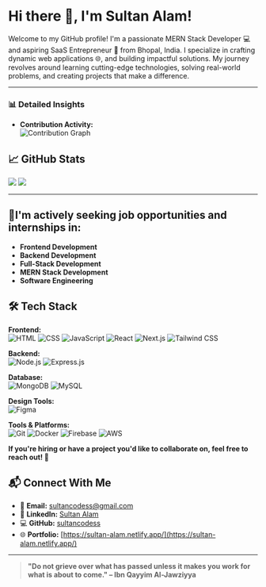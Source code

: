 # Hi there 👋, I'm **Sultan Alam**!  

Welcome to my GitHub profile! I'm a passionate MERN Stack Developer 💻 and aspiring SaaS Entrepreneur 🚀 from Bhopal, India. I specialize in crafting dynamic web applications 🌐,  and building impactful solutions. My journey revolves around learning cutting-edge technologies, solving real-world problems, and creating projects that make a difference.  

---
### 📊 Detailed Insights  

- **Contribution Activity:**  
  ![Contribution Graph](https://github-readme-activity-graph.vercel.app/graph?username=sultancodess&bg_color=1F1D2E&color=F8D866&line=7F5AF0&point=FFFFFF&area=true&hide_border=true)
  
## 📈 GitHub Stats  

![](http://github-profile-summary-cards.vercel.app/api/cards/stats?username=sultancodess&theme=radical)          ![](http://github-profile-summary-cards.vercel.app/api/cards/repos-per-language?username=sultancodess&theme=radical) 
 
---
## 🚀I'm actively seeking **job opportunities** and **internships** in:
- **Frontend Development**
- **Backend Development**
- **Full-Stack Development**  
- **MERN Stack Development**    
- **Software Engineering**  

## 🛠️ Tech Stack  

**Frontend:**  
![HTML](https://img.shields.io/badge/-HTML-E34F26?logo=html5&logoColor=white) ![CSS](https://img.shields.io/badge/-CSS-1572B6?logo=css3&logoColor=white) ![JavaScript](https://img.shields.io/badge/-JavaScript-F7DF1E?logo=javascript&logoColor=black) ![React](https://img.shields.io/badge/-React-61DAFB?logo=react&logoColor=black) ![Next.js](https://img.shields.io/badge/-Next.js-000000?logo=next.js&logoColor=white) ![Tailwind CSS](https://img.shields.io/badge/-Tailwind%20CSS-06B6D4?logo=tailwindcss&logoColor=white)  

**Backend:**  
![Node.js](https://img.shields.io/badge/-Node.js-339933?logo=node.js&logoColor=white) ![Express.js](https://img.shields.io/badge/-Express.js-000000?logo=express&logoColor=white)  

**Database:**  
![MongoDB](https://img.shields.io/badge/-MongoDB-47A248?logo=mongodb&logoColor=white) ![MySQL](https://img.shields.io/badge/-MySQL-4479A1?logo=mysql&logoColor=white)  

**Design Tools:**  
![Figma](https://img.shields.io/badge/-Figma-F24E1E?logo=figma&logoColor=white)  

**Tools & Platforms:**  
![Git](https://img.shields.io/badge/-Git-F05032?logo=git&logoColor=white) ![Docker](https://img.shields.io/badge/-Docker-2496ED?logo=docker&logoColor=white) ![Firebase](https://img.shields.io/badge/-Firebase-FFCA28?logo=firebase&logoColor=black) ![AWS](https://img.shields.io/badge/-AWS-232F3E?logo=amazon-aws&logoColor=white)  



**If you're hiring or have a project you'd like to collaborate on, feel free to reach out! 📩**

## 📬 Connect With Me  

- 📧 **Email:** [sultancodess@gmail.com](mailto:sultancodess@gmail.com)  
- 💼 **LinkedIn:** [Sultan Alam](https://www.linkedin.com/in/sultan-alam436/)  
- 💻 **GitHub:** [sultancodess](https://github.com/sultancodess)  
- 🌐 **Portfolio:** [https://sultan-alam.netlify.app/](https://sultan-alam.netlify.app/)  

---



> **"Do not grieve over what has passed unless it makes you work for what is about to come." – Ibn Qayyim Al-Jawziyya**  
